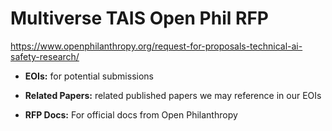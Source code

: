 # Multiverse TAIS Open Phil RFP

https://www.openphilanthropy.org/request-for-proposals-technical-ai-safety-research/

- **EOIs:** for potential submissions

- **Related Papers:** related published papers we may reference in our EOIs

- **RFP Docs:** For official docs from Open Philanthropy
